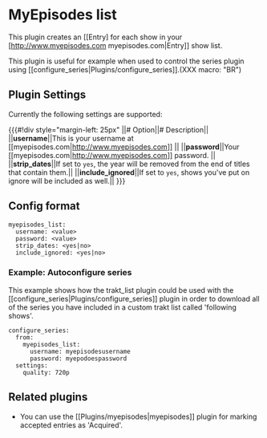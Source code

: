 # MyEpisodes list

This plugin creates an [[Entry] for each show in your [http://www.myepisodes.com myepisodes.com|Entry]] show list.

This plugin is useful for example when used to control the series plugin using [[configure_series|Plugins/configure_series]].(XXX macro: "BR")

## Plugin Settings

Currently the following settings are supported:

{{{#!div style="margin-left: 25px"
||# Option||# Description||
||**username**||This is your username at [[myepisodes.com|http://www.myepisodes.com]] ||
||**password**||Your [[myepisodes.com|http://www.myepisodes.com]] password. ||
||**strip_dates**||If set to `yes`, the year will be removed from the end of titles that contain them.||
||**include_ignored**||If set to `yes`, shows you've put on ignore will be included as well.||
}}}

## Config format


    myepisodes_list:
      username: <value>
      password: <value>
      strip_dates: <yes|no>
      include_ignored: <yes|no>


### Example: Autoconfigure series

This example shows how the trakt_list plugin could be used with the [[configure_series|Plugins/configure_series]] plugin in order to download all of the series you have included in a custom trakt list called 'following shows'.


    configure_series:
      from:
        myepisodes_list:
          username: myepisodesusername
          password: myepodoespassword
      settings:
        quality: 720p



## Related plugins
* You can use the [[Plugins/myepisodes|myepisodes]] plugin for marking accepted entries as 'Acquired'.
